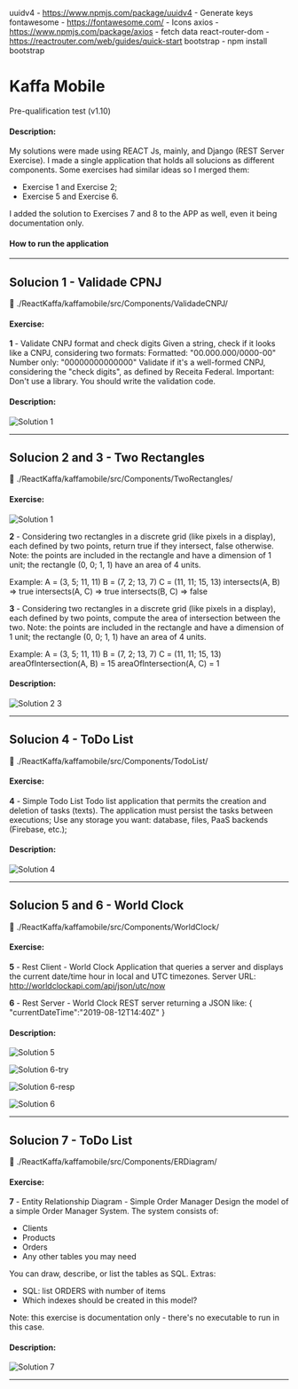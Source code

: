 uuidv4 - https://www.npmjs.com/package/uuidv4 - Generate keys
fontawesome - https://fontawesome.com/ - Icons
axios - https://www.npmjs.com/package/axios - fetch data
react-router-dom - https://reactrouter.com/web/guides/quick-start
bootstrap - npm install bootstrap


# Kaffa Mobile
Pre-qualification test (v1.10)

#### Description:
My solutions were made using REACT Js, mainly, and Django (REST Server Exercise).
I made a single application that holds all solucions as different components.
Some exercises had similar ideas so I merged them:

* Exercise 1 and Exercise 2;
* Exercise 5 and Exercise 6.

I added the solution to Exercises 7 and 8 to the APP as well, even it being documentation only.

#### How to run the application



<hr>

## Solucion 1 - Validade CPNJ

:file_folder: ./ReactKaffa/kaffamobile/src/Components/ValidadeCNPJ/

#### Exercise:

**1** - Validate CNPJ format and check digits
Given a string, check if it looks like a CNPJ, considering two formats:
Formatted:
"00.000.000/0000-00"
Number only:
"00000000000000"
Validate if it's a well-formed CNPJ, considering the "check digits", as defined by Receita Federal.
Important: Don't use a library. You should write the validation code.

#### Description:


<p align="left">
  <img src="gif/solution1.gif" alt='Solution 1'/>
</p>

<hr>

## Solucion 2 and 3 - Two Rectangles

:file_folder: ./ReactKaffa/kaffamobile/src/Components/TwoRectangles/

#### Exercise:

<p align="left">
  <img src="gif/exercise2.jpg" alt='Solution 1'/>
</p>

**2** - Considering two rectangles in a discrete grid (like pixels in a display), each defined by two points, return
true if they intersect, false otherwise.
Note: the points are included in the rectangle and have a dimension of 1 unit; the rectangle (0, 0; 1, 1) have an
area of 4 units.

Example:
A = (3, 5; 11, 11)
B = (7, 2; 13, 7)
C = (11, 11; 15, 13)
intersects(A, B) => true
intersects(A, C) => true
intersects(B, C) => false   


**3** - Considering two rectangles in a discrete grid (like pixels in a display), each defined by two points, compute
the area of intersection between the two.
Note: the points are included in the rectangle and have a dimension of 1 unit; the rectangle (0, 0; 1, 1) have an
area of 4 units.

Example:
A = (3, 5; 11, 11)
B = (7, 2; 13, 7)
C = (11, 11; 15, 13)
areaOfIntersection(A, B) = 15
areaOfIntersection(A, C) = 1

#### Description:


<p align="left">
  <img src="gif/solution23.gif" alt='Solution 2 3'/>
</p>

<hr>

## Solucion 4 - ToDo List

:file_folder: ./ReactKaffa/kaffamobile/src/Components/TodoList/

#### Exercise:

**4** - Simple Todo List
Todo list application that permits the creation and deletion of tasks (texts).
The application must persist the tasks between executions;
Use any storage you want: database, files, PaaS backends (Firebase, etc.);

#### Description:


<p align="left">
  <img src="gif/solution4.gif" alt='Solution 4'/>
</p>

<hr>

## Solucion 5 and 6 - World Clock

:file_folder: ./ReactKaffa/kaffamobile/src/Components/WorldClock/

#### Exercise:

**5** - Rest Client - World Clock
Application that queries a server and displays the current date/time hour in local and UTC timezones.
Server URL: http://worldclockapi.com/api/json/utc/now


**6** - Rest Server - World Clock
REST server returning a JSON like:
{
    "currentDateTime":"2019-08-12T14:40Z"
}

#### Description:


<p align="left">
  <img src="gif/solution5.gif" alt='Solution 5'/>
</p>

<p align="left">
  <img src="gif/solution6-try.gif" alt='Solution 6-try'/>
</p>

<p align="left">
  <img src="gif/solution6-resp.gif" alt='Solution 6-resp'/>
</p>

<p align="left">
  <img src="gif/solution6.gif" alt='Solution 6'/>
</p>

<hr>

## Solucion 7 - ToDo List

:file_folder: ./ReactKaffa/kaffamobile/src/Components/ERDiagram/

#### Exercise:

**7** - Entity Relationship Diagram - Simple Order Manager
Design the model of a simple Order Manager System.
The system consists of:
* Clients
* Products
* Orders
* Any other tables you may need

You can draw, describe, or list the tables as SQL.
Extras:
* SQL: list ORDERS with number of items
* Which indexes should be created in this model?

Note: this exercise is documentation only - there's no executable to run in this case.

#### Description:


<p align="left">
  <img src="gif/solution7.gif" alt='Solution 7'/>
</p>

<hr>